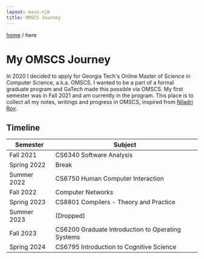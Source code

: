 ```yaml
---
layout: main.njk
title: OMSCS Journey
---
```


<span style="display: flex; justify-content: space-between">
    <span>
        <a href="/">home</a>
        <span>/</span>
        <span>here</span>
    </span>
</span>

<h1>My OMSCS Journey</h1>

In 2020 I decided to apply for Georgia Tech's Online Master of Science in Computer Science, a.k.a. OMSCS. I wanted to be a part of a formal graduate program and GaTech made this possible via OMSCS. My first semester was in Fall 2021 and am currently in the program. This place is to collect all my notes, writings and progress in OMSCS, inspired from [Niladri Roy](https://omscs.royniladri.dev/).

## Timeline

| Semester | Subject |
| ---- | ---- |
| Fall 2021 | CS6340 Software Analysis |
| Spring 2022 | Break |
| Summer 2022 | CS6750 Human Computer Interaction |
| Fall 2022 | Computer Networks |
| Spring 2023 | CS8801 Compilers - Theory and Practice |
| Summer 2023 | (Dropped) |
| Fall 2023 | CS6200 Graduate Introduction to Operating Systems |
| Spring 2024 | CS6795 Introduction to Cognitive Science |
